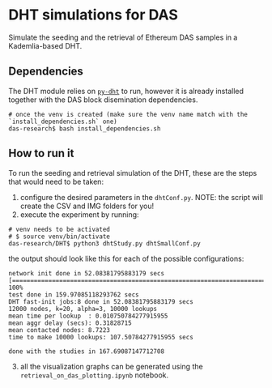 # DHT simulations for DAS
Simulate the seeding and the retrieval of Ethereum DAS samples in a Kademlia-based DHT. 

## Dependencies
The DHT module relies on [`py-dht`](https://github.com/cortze/py-dht) to run, however it is already installed together with the DAS block disemination dependencies.
```shell
# once the venv is created (make sure the venv name match with the `install_dependencies.sh` one)
das-research$ bash install_dependencies.sh
```

## How to run it
To run the seeding and retrieval simulation of the DHT, these are the steps that would need to be taken:
1. configure the desired parameters in the `dhtConf.py`. NOTE: the script will create the CSV and IMG folders for you!
2. execute the experiment by running:
```shell
# venv needs to be activated
# $ source venv/bin/activate
das-research/DHT$ python3 dhtStudy.py dhtSmallConf.py 
```
the output should look like this for each of the possible configurations:
```shell
network init done in 52.08381795883179 secs
[===============================================================================================================================================================================================================================] 100%
test done in 159.97085118293762 secs
DHT fast-init jobs:8 done in 52.08381795883179 secs
12000 nodes, k=20, alpha=3, 10000 lookups
mean time per lookup  : 0.010750784277915955
mean aggr delay (secs): 0.31828715
mean contacted nodes: 8.7223
time to make 10000 lookups: 107.50784277915955 secs

done with the studies in 167.69087147712708
```
3. all the visualization graphs can be generated using the `retrieval_on_das_plotting.ipynb` notebook.
 
